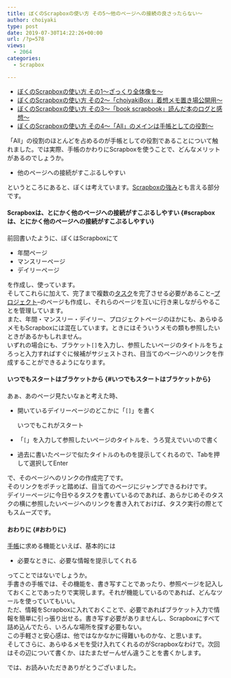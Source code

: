 ```yaml
---
title: ぼくのScrapboxの使い方 その5〜他のページへの接続の良さったらない〜
author: choiyaki
type: post
date: 2019-07-30T14:22:26+00:00
url: /?p=578
views:
  - 2064
categories:
  - Scrapbox

---
```

  * [ぼくのScrapboxの使い方 その1〜ざっくり全体像を〜][1]
  * [ぼくのScrapboxの使い方 その2〜「choiyakiBox」着想メモ置き場公開用〜][2]
  * [ぼくのScrapboxの使い方 その3〜「book scrapbook」読んだ本のログと感想〜][3]
  * [ぼくのScrapboxの使い方 その4〜「All」のメインは手帳としての役割〜][4]

「All」の役割のほとんどを占めるのが手帳としての役割であることについて触れました。では実際、手帳のかわりにScrapboxを使うことで、どんなメリットがあるのでしょうか。

  * 他のページへの接続がすこぶるしやすい

というところにあると、ぼくは考えています。[Scrapboxの強み][5]とも言える部分です。

#### Scrapboxは、とにかく他のページへの接続がすこぶるしやすい {#scrapboxは、とにかく他のページへの接続がすこぶるしやすい}

前回書いたように、ぼくはScrapboxにて

  * 年間ページ
  * マンスリーページ
  * デイリーページ

を作成し、使っています。  
そしてこれらに加えて、完了まで複数の[タスク][6]を完了させる必要があること–[プロジェクト][7]–のページも作成し、それらのページを互いに行き来しながらやることを管理しています。  
また、年間・マンスリー・デイリー、プロジェクトページのほかにも、あらゆるメモもScrapboxには混在しています。ときにはそういうメモの類も参照したいときがあるかもしれません。  
いずれの場合にも、ブラケット`[]`を入力し、参照したいページのタイトルをちょろっと入力すればすぐに候補がサジェストされ、目当てのページへのリンクを作成することができるようになります。

#### いつでもスタートはブラケットから {#いつでもスタートはブラケットから}

あぁ、あのページ見たいなぁと考えた時、

  * 開いているデイリーページのどこかに「`[]`」を書く 
    <pre>いつでもこれがスタート</pre>

  * 「`[`」を入力して参照したいページのタイトルを、うろ覚えでいいので書く
  * 過去に書いたページで似たタイトルのものを提示してくれるので、Tabを押して選択してEnter

で、そのページへのリンクの作成完了です。  
そのリンクをポチッと踏めば、目当てのページにジャンプできるわけです。  
デイリーページに今日やるタスクを書いているのであれば、あらかじめそのタスクの横に参照したいページへのリンクを書き入れておけば、タスク実行の際とてもスムーズです。

#### おわりに {#おわりに}

[手帳][8]に求める機能といえば、基本的には

  * 必要なときに、必要な情報を提示してくれる

ってことではないでしょうか。  
手書きの手帳では、その機能を、書き写すことであったり、参照ページを記入しておくことであったりで実現します。それが機能しているのであれば、どんなツールを使っていてもいい。  
ただ、情報をScrapboxに入れておくことで、必要であればブラケット入力で情報を簡単に引っ張り出せる。書き写す必要がありませんし、Scrapboxにすべて詰め込んでたら、いろんな場所を探す必要もない。  
この手軽さと安心感は、他ではなかなかに得難いものかな、と思います。  
そしてさらに、あらゆるメモを受け入れてくれるのがScrapboxなわけで。次回はその辺について書くか、はたまたぜーんぜん違うことを書くかします。

では、お読みいただきありがとうございました。

 [1]: https://choiyaki.com/?p=556
 [2]: https://choiyaki.com/?p=565
 [3]: https://choiyaki.com/?p=571
 [4]: https://choiyaki.com/?p=575
 [5]: https://scrapbox.io/choiyaki-hondana/Scrapbox%E3%81%AE%E5%BC%B7%E3%81%BF
 [6]: https://scrapbox.io/choiyaki-hondana/%E3%82%BF%E3%82%B9%E3%82%AF
 [7]: https://scrapbox.io/choiyaki-hondana/%E3%83%97%E3%83%AD%E3%82%B8%E3%82%A7%E3%82%AF%E3%83%88
 [8]: https://scrapbox.io/choiyaki-hondana/%E6%89%8B%E5%B8%B3